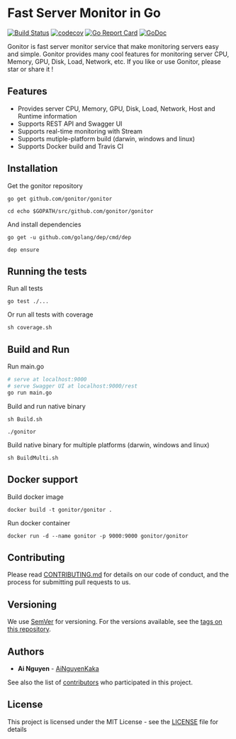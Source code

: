 # Fast Server Monitor in Go
[![Build Status](https://travis-ci.org/gonitor/gonitor.svg?branch=master)](https://travis-ci.org/gonitor/gonitor)
[![codecov](https://codecov.io/gh/gonitor/gonitor/branch/master/graph/badge.svg)](https://codecov.io/gh/gonitor/gonitor)
[![Go Report Card](https://goreportcard.com/badge/github.com/gonitor/gonitor)](https://goreportcard.com/report/github.com/gonitor/gonitor)
[![GoDoc](https://godoc.org/github.com/gonitor/gonitor?status.svg)](https://godoc.org/github.com/gonitor/gonitor)

Gonitor is fast server monitor service that make monitoring servers easy and simple. Gonitor provides many cool features for monitoring server CPU, Memory, GPU, Disk, Load, Network, etc. If you like or use Gonitor, please star or share it ! 

## Features
- Provides server CPU, Memory, GPU, Disk, Load, Network, Host and Runtime information
- Supports REST API and Swagger UI
- Supports real-time monitoring with Stream
- Supports mutiple-platform build (darwin, windows and linux)
- Supports Docker build and Travis CI

## Installation

Get the gonitor repository

```
go get github.com/gonitor/gonitor

cd echo $GOPATH/src/github.com/gonitor/gonitor
```

And install dependencies

```
go get -u github.com/golang/dep/cmd/dep

dep ensure
```

## Running the tests

Run all tests

```
go test ./...
```

Or run all tests with coverage

```
sh coverage.sh
```

## Build and Run

Run main.go
``` bash
# serve at localhost:9000 
# serve Swagger UI at localhost:9000/rest
go run main.go
```

Build and run native binary

```
sh Build.sh

./gonitor
```
Build native binary for multiple platforms (darwin, windows and linux)

```
sh BuildMulti.sh
```

## Docker support 

Build docker image

```
docker build -t gonitor/gonitor .
```

Run docker container

```
docker run -d --name gonitor -p 9000:9000 gonitor/gonitor
```
## Contributing

Please read [CONTRIBUTING.md](CONTRIBUTING.md) for details on our code of conduct, and the process for submitting pull requests to us.

## Versioning

We use [SemVer](http://semver.org/) for versioning. For the versions available, see the [tags on this repository](https://github.com/gonitor/gonitor/tags). 

## Authors

* **Ai Nguyen** - [AiNguyenKaka](https://github.com/ainguyenkaka)

See also the list of [contributors](https://github.com/gonitor/gonitor/contributors) who participated in this project.

## License

This project is licensed under the MIT License - see the [LICENSE](LICENSE) file for details

